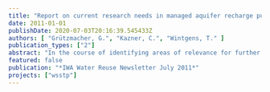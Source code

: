 ```yaml
---
title: "Report on current research needs in managed aquifer recharge published by the WssTP"
date: 2011-01-01
publishDate: 2020-07-03T20:16:39.545433Z
authors: [ "Grützmacher, G.", "Kazner, C.", "Wintgens, T." ]
publication_types: ["2"]
abstract: "In the course of identifying areas of relevance for further research and development the members of the European Water Supply and Sanitation Technology (WssTP) identified Managed Aquifer Recharge (MAR) as an important cross-cutting topic and area relevant for further research. For this reason a Task Force on MAR was initiated with 36 representatives from European research institutes and industry partners with participation of international experts. These task force members developed the basis for a report documenting the state of the art and research needs in the field of MAR that has now been published by the WssTP."
featured: false
publication: "*IWA Water Reuse Newsletter July 2011*"
projects: ["wsstp"]
---
```


